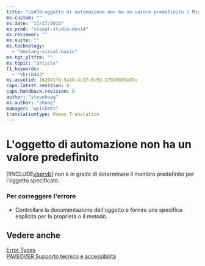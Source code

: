 ```yaml
---
title: "L&#39;oggetto di automazione non ha un valore predefinito | Microsoft Docs"
ms.custom: ""
ms.date: "11/17/2016"
ms.prod: "visual-studio-dev14"
ms.reviewer: ""
ms.suite: ""
ms.technology: 
  - "devlang-visual-basic"
ms.tgt_pltfrm: ""
ms.topic: "article"
f1_keywords: 
  - "vbrID443"
ms.assetid: 162641f6-5a19-4c37-8c92-17929885e87e
caps.latest.revision: 8
caps.handback.revision: 8
author: "stevehoag"
ms.author: "shoag"
manager: "wpickett"
translationtype: Human Translation
---
```

# L&#39;oggetto di automazione non ha un valore predefinito
[!INCLUDE[vbprvb](../../csharp/programming-guide/concepts/linq/includes/vbprvb_md.md)] non è in grado di determinare il membro predefinito per l'oggetto specificato.  
  
### Per correggere l'errore  
  
-   Controllare la documentazione dell'oggetto e fornire una specifica esplicita per la proprietà o il metodo.  
  
## Vedere anche  
 [Error Types](../../visual-basic/programming-guide/language-features/error-types.md)   
 [PAVEOVER Supporto tecnico e accessibilità](http://msdn.microsoft.com/it-it/14e1d293-7b6d-40a6-bf3e-a92f8ee6c88c)